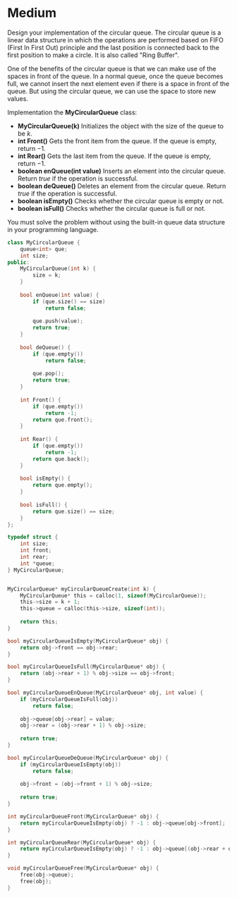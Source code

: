 # Medium

Design your implementation of the circular queue. The circular queue is a linear data structure in which the operations are performed based on FIFO (First In First Out) principle and the last position is connected back to the first position to make a circle. It is also called "Ring Buffer".

One of the benefits of the circular queue is that we can make use of the spaces in front of the queue. In a normal queue, once the queue becomes full, we cannot insert the next element even if there is a space in front of the queue. But using the circular queue, we can use the space to store new values.

Implementation the **MyCircularQueue** class:

- **MyCircularQueue(k)** Initializes the object with the size of the queue to be $k$.
- **int Front()** Gets the front item from the queue. If the queue is empty, return $-1$.
- **int Rear()** Gets the last item from the queue. If the queue is empty, return $-1$.
- **boolean enQueue(int value)** Inserts an element into the circular queue. Return $true$ if the operation is successful.
- **boolean deQueue()** Deletes an element from the circular queue. Return $true$ if the operation is successful.
- **boolean isEmpty()** Checks whether the circular queue is empty or not.
- **boolean isFull()** Checks whether the circular queue is full or not.

You must solve the problem without using the built-in queue data structure in your programming language.

```cpp
class MyCircularQueue {
    queue<int> que;
    int size;
public:
    MyCircularQueue(int k) {
        size = k;
    }
    
    bool enQueue(int value) {
        if (que.size() == size)
            return false;
        
        que.push(value);
        return true;
    }
    
    bool deQueue() {
        if (que.empty())
            return false;
        
        que.pop();
        return true;
    }
    
    int Front() {
        if (que.empty())
            return -1;
        return que.front();
    }
    
    int Rear() {
        if (que.empty())
            return -1;
        return que.back();
    }
    
    bool isEmpty() {
        return que.empty();
    }
    
    bool isFull() {
        return que.size() == size;
    }
};
```

```c
typedef struct {
    int size;
    int front;
    int rear;
    int *queue;
} MyCircularQueue;


MyCircularQueue* myCircularQueueCreate(int k) {
    MyCircularQueue* this = calloc(1, sizeof(MyCircularQueue));
    this->size = k + 1;
    this->queue = calloc(this->size, sizeof(int));
    
    return this;
}

bool myCircularQueueIsEmpty(MyCircularQueue* obj) {
    return obj->front == obj->rear;
}

bool myCircularQueueIsFull(MyCircularQueue* obj) {
    return (obj->rear + 1) % obj->size == obj->front;
}

bool myCircularQueueEnQueue(MyCircularQueue* obj, int value) {
    if (myCircularQueueIsFull(obj))
        return false;
    
    obj->queue[obj->rear] = value;
    obj->rear = (obj->rear + 1) % obj->size;
    
    return true;
}

bool myCircularQueueDeQueue(MyCircularQueue* obj) {
    if (myCircularQueueIsEmpty(obj))
        return false;
    
    obj->front = (obj->front + 1) % obj->size;
    
    return true;
}

int myCircularQueueFront(MyCircularQueue* obj) {
    return myCircularQueueIsEmpty(obj) ? -1 : obj->queue[obj->front];
}

int myCircularQueueRear(MyCircularQueue* obj) {
    return myCircularQueueIsEmpty(obj) ? -1 : obj->queue[(obj->rear + obj->size - 1) % obj->size];
}

void myCircularQueueFree(MyCircularQueue* obj) {
    free(obj->queue);
    free(obj);
}
```
